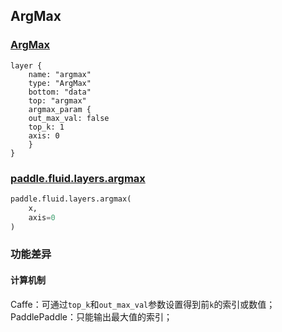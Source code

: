 ## ArgMax


### [ArgMax](http://caffe.berkeleyvision.org/tutorial/layers/argmax.html)
```
layer {
    name: "argmax"
    type: "ArgMax"
    bottom: "data"
    top: "argmax"	
    argmax_param {
	out_max_val: false
	top_k: 1
	axis: 0
    }
}
```


### [paddle.fluid.layers.argmax](http://paddlepaddle.org/documentation/docs/zh/1.3/api_cn/layers_cn.html#permalink-204-argmax)
```python
paddle.fluid.layers.argmax(
    x,
    axis=0
)
```  

### 功能差异
#### 计算机制
Caffe：可通过`top_k`和`out_max_val`参数设置得到前`k`的索引或数值；                            
PaddlePaddle：只能输出最大值的索引；
